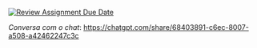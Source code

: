 [![Review Assignment Due Date](https://classroom.github.com/assets/deadline-readme-button-22041afd0340ce965d47ae6ef1cefeee28c7c493a6346c4f15d667ab976d596c.svg)](https://classroom.github.com/a/0y5I9x4G)

*Conversa com o chat*: https://chatgpt.com/share/68403891-c6ec-8007-a508-a42462247c3c